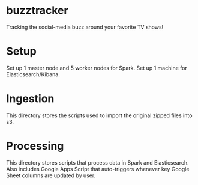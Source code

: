 # buzztracker
Tracking the social-media buzz around your favorite TV shows!

# Setup
Set up 1 master node and 5 worker nodes for Spark. Set up 1 machine for Elasticsearch/Kibana.

# Ingestion
This directory stores the scripts used to import the original zipped files into s3.

# Processing
This directory stores scripts that process data in Spark and Elasticsearch. Also includes Google Apps Script that auto-triggers whenever key Google Sheet columns are updated by user.
